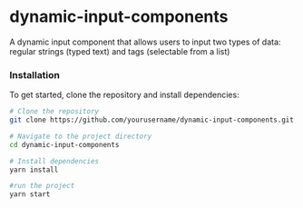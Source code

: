 # dynamic-input-components
A dynamic input component that allows users to input two types of data: regular strings (typed text) and tags (selectable from a list)

### Installation

To get started, clone the repository and install dependencies:

```bash
# Clone the repository
git clone https://github.com/yourusername/dynamic-input-components.git

# Navigate to the project directory
cd dynamic-input-components

# Install dependencies
yarn install

#run the project
yarn start
